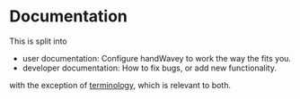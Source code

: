 # Documentation

This is split into

* user documentation: Configure handWavey to work the way the fits you.
* developer documentation: How to fix bugs, or add new functionality.

with the exception of [terminology](terminology.md), which is relevant to both.
